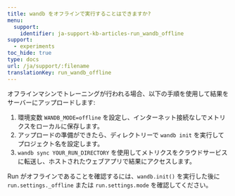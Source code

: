 ```yaml
---
title: wandb をオフラインで実行することはできますか?
menu:
  support:
    identifier: ja-support-kb-articles-run_wandb_offline
support:
  - experiments
toc_hide: true
type: docs
url: /ja/support/:filename
translationKey: run_wandb_offline
---
```

オフラインマシンでトレーニングが行われる場合、以下の手順を使用して結果をサーバーにアップロードします:

1. 環境変数 `WANDB_MODE=offline` を設定し、インターネット接続なしでメトリクスをローカルに保存します。
2. アップロードの準備ができたら、ディレクトリーで `wandb init` を実行してプロジェクト名を設定します。
3. `wandb sync YOUR_RUN_DIRECTORY` を使用してメトリクスをクラウドサービスに転送し、ホストされたウェブアプリで結果にアクセスします。

Run がオフラインであることを確認するには、`wandb.init()` を実行した後に `run.settings._offline` または `run.settings.mode` を確認してください。